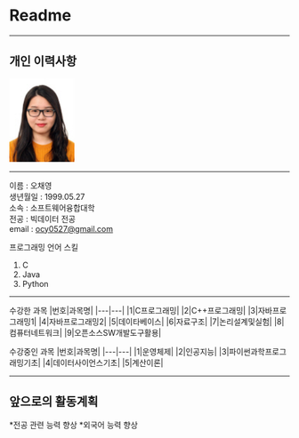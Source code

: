 # Readme
---
개인 이력사항
---
<img src=20187161.gif height=150 widht=150>

---
이름 : 오채영   
생년월일 : 1999.05.27   
소속 : 소프트웨어융합대학   
전공 : 빅데이터 전공   
email : ocy0527@gmail.com   

프로그래밍 언어 스킬
1. C
2. Java
3. Python

--------------

수강한 과목
|번호|과목명|
|---|---|
|1|C프로그래밍|
|2|C++프로그래밍|
|3|자바프로그래밍1|
|4|자바프로그래밍2|
|5|데이타베이스|
|6|자료구조|
|7|논리설계및실험|
|8|컴퓨터네트워크|
|9|오픈소스SW개발도구활용|
   
수강중인 과목
|번호|과목명|
|---|---|
|1|운영체제|
|2|인공지능|
|3|파이썬과학프로그래밍기초|
|4|데이터사이언스기초|
|5|계산이론|   

------------------
앞으로의 활동계획
---
*전공 관련 능력 향상
*외국어 능력 향상


